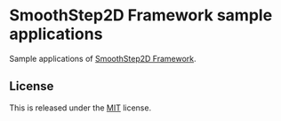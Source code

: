 # SmoothStep2D Framework sample applications

Sample applications of [SmoothStep2D Framework](http://ss2d.wordpress.com).

## License

This is released under the [MIT](http://opensource.org/licenses/MIT) license.



